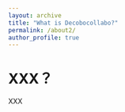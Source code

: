 ```yaml
---
layout: archive
title: "What is Decobocollabo?"
permalink: /about2/
author_profile: true
---
```



# XXX？
XXX

